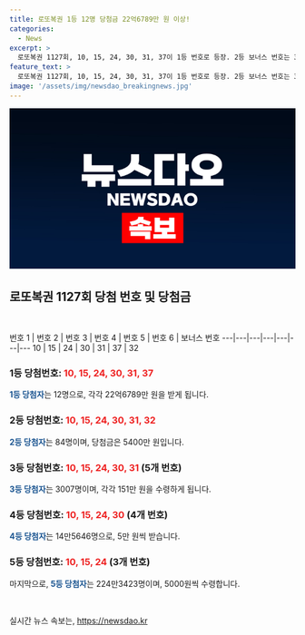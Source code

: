 ```yaml
---
title: 로또복권 1등 12명 당첨금 22억6789만 원 이상!
categories:
  - News
excerpt: >
  로또복권 1127회, 10, 15, 24, 30, 31, 37이 1등 번호로 등장. 2등 보너스 번호는 32. 1등 12명, 개당 22억6789만 원 수령. 2등 84명, 개당 5400만 원. 이번 추첨 3등부터 5등까지도 수령금 규모 상세.
feature_text: >
  로또복권 1127회, 10, 15, 24, 30, 31, 37이 1등 번호로 등장. 2등 보너스 번호는 32. 1등 12명, 개당 22억6789만 원 수령. 2등 84명, 개당 5400만 원. 이번 추첨 3등부터 5등까지도 수령금 규모 상세.
image: '/assets/img/newsdao_breakingnews.jpg'
---
```


<p><img src="/assets/img/newsdao_breakingnews.jpg" alt="ranknews 속보" /></p>

<h2 data-ke-size="size26">로또복권 1127회 당첨 번호 및 당첨금</h2>

<p data-ke-size="size16">&nbsp;</p>

<p>번호 1 | 번호 2 | 번호 3 | 번호 4 | 번호 5 | 번호 6 | 보너스 번호 
---|---|---|---|---|---|--- 
10 | 15 | 24 | 30 | 31 | 37 | 32</p>

<h3>1등 당첨번호: <b><span style="color: #ee2323;">10, 15, 24, 30, 31, 37</span></b></h3>

<p data-ke-size="size16"><b><span style="color: #1a5490;">1등 당첨자</span></b>는 12명으로, 각각 22억6789만 원을 받게 됩니다.</p>

<h3>2등 당첨번호: <b><span style="color: #ee2323;">10, 15, 24, 30, 31, 32</span></b></h3>

<p data-ke-size="size16"><b><span style="color: #1a5490;">2등 당첨자</span></b>는 84명이며, 당첨금은 5400만 원입니다.</p>

<h3>3등 당첨번호: <b><span style="color: #ee2323;">10, 15, 24, 30, 31</span></b> (5개 번호)</h3>

<p data-ke-size="size16"><b><span style="color: #1a5490;">3등 당첨자</span></b>는 3007명이며, 각각 151만 원을 수령하게 됩니다.</p>

<h3>4등 당첨번호: <b><span style="color: #ee2323;">10, 15, 24, 30</span></b> (4개 번호)</h3>

<p data-ke-size="size16"><b><span style="color: #1a5490;">4등 당첨자</span></b>는 14만5646명으로, 5만 원씩 받습니다.</p>

<h3>5등 당첨번호: <b><span style="color: #ee2323;">10, 15, 24</span></b> (3개 번호)</h3>

<p data-ke-size="size16">마지막으로, <b><span style="color: #1a5490;">5등 당첨자</span></b>는 224만3423명이며, 5000원씩 수령합니다.</p>

<p data-ke-size="size16">&nbsp;</p>
실시간 뉴스 속보는, <a href="https://newsdao.kr" rel="dofollow">https://newsdao.kr</a>


